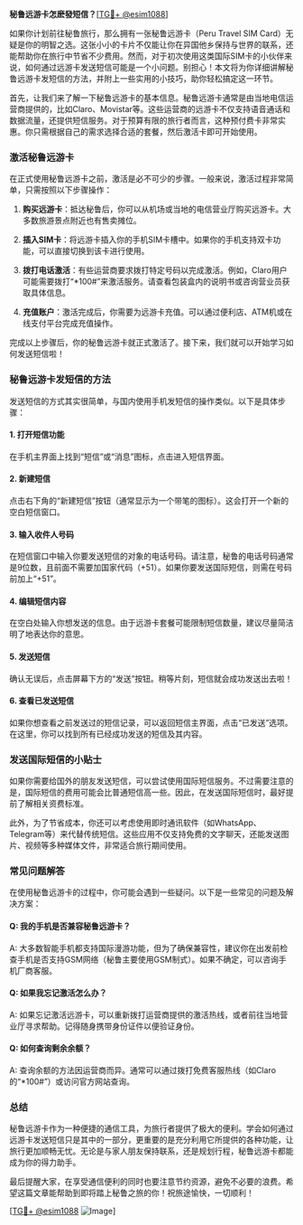 **秘鲁远游卡怎麽發短信？**[[TG💪+ @esim1088](https://t.me/s/esim1088)]

如果你计划前往秘鲁旅行，那么拥有一张秘鲁远游卡（Peru Travel SIM Card）无疑是你的明智之选。这张小小的卡片不仅能让你在异国他乡保持与世界的联系，还能帮助你在旅行中节省不少费用。然而，对于初次使用这类国际SIM卡的小伙伴来说，如何通过远游卡发送短信可能是一个小问题。别担心！本文将为你详细讲解秘鲁远游卡发短信的方法，并附上一些实用的小技巧，助你轻松搞定这一环节。

首先，让我们来了解一下秘鲁远游卡的基本信息。秘鲁远游卡通常是由当地电信运营商提供的，比如Claro、Movistar等。这些运营商的远游卡不仅支持语音通话和数据流量，还提供短信服务。对于预算有限的旅行者而言，这种预付费卡非常实惠。你只需根据自己的需求选择合适的套餐，然后激活卡即可开始使用。

### **激活秘鲁远游卡**

在正式使用秘鲁远游卡之前，激活是必不可少的步骤。一般来说，激活过程非常简单，只需按照以下步骤操作：

1. **购买远游卡**：抵达秘鲁后，你可以从机场或当地的电信营业厅购买远游卡。大多数旅游景点附近也有售卖摊位。
   
2. **插入SIM卡**：将远游卡插入你的手机SIM卡槽中。如果你的手机支持双卡功能，可以直接切换到该卡进行使用。

3. **拨打电话激活**：有些运营商要求拨打特定号码以完成激活。例如，Claro用户可能需要拨打“*100#”来激活服务。请查看包装盒内的说明书或咨询营业员获取具体信息。

4. **充值账户**：激活完成后，你需要为远游卡充值。可以通过便利店、ATM机或在线支付平台完成充值操作。

完成以上步骤后，你的秘鲁远游卡就正式激活了。接下来，我们就可以开始学习如何发送短信啦！

### **秘鲁远游卡发短信的方法**

发送短信的方式其实很简单，与国内使用手机发短信的操作类似。以下是具体步骤：

#### **1. 打开短信功能**
在手机主界面上找到“短信”或“消息”图标，点击进入短信界面。

#### **2. 新建短信**
点击右下角的“新建短信”按钮（通常显示为一个带笔的图标）。这会打开一个新的空白短信窗口。

#### **3. 输入收件人号码**
在短信窗口中输入你要发送短信的对象的电话号码。请注意，秘鲁的电话号码通常是9位数，且前面不需要加国家代码（+51）。如果你要发送国际短信，则需在号码前加上“+51”。

#### **4. 编辑短信内容**
在空白处输入你想发送的信息。由于远游卡套餐可能限制短信数量，建议尽量简洁明了地表达你的意思。

#### **5. 发送短信**
确认无误后，点击屏幕下方的“发送”按钮。稍等片刻，短信就会成功发送出去啦！

#### **6. 查看已发送短信**
如果你想查看之前发送过的短信记录，可以返回短信主界面，点击“已发送”选项。在这里，你可以找到所有已经成功发送的短信及其内容。

### **发送国际短信的小贴士**

如果你需要给国外的朋友发送短信，可以尝试使用国际短信服务。不过需要注意的是，国际短信的费用可能会比普通短信高一些。因此，在发送国际短信时，最好提前了解相关资费标准。

此外，为了节省成本，你还可以考虑使用即时通讯软件（如WhatsApp、Telegram等）来代替传统短信。这些应用不仅支持免费的文字聊天，还能发送图片、视频等多种媒体文件，非常适合旅行期间使用。

### **常见问题解答**

在使用秘鲁远游卡的过程中，你可能会遇到一些疑问。以下是一些常见的问题及解决方案：

#### **Q: 我的手机是否兼容秘鲁远游卡？**
A: 大多数智能手机都支持国际漫游功能，但为了确保兼容性，建议你在出发前检查手机是否支持GSM网络（秘鲁主要使用GSM制式）。如果不确定，可以咨询手机厂商客服。

#### **Q: 如果我忘记激活怎么办？**
A: 如果忘记激活远游卡，可以重新拨打运营商提供的激活热线，或者前往当地营业厅寻求帮助。记得随身携带身份证件以便验证身份。

#### **Q: 如何查询剩余余额？**
A: 查询余额的方法因运营商而异。通常可以通过拨打免费客服热线（如Claro的“*100#”）或访问官方网站查询。

### **总结**

秘鲁远游卡作为一种便捷的通信工具，为旅行者提供了极大的便利。学会如何通过远游卡发送短信只是其中的一部分，更重要的是充分利用它所提供的各种功能，让旅行更加顺畅无忧。无论是与家人朋友保持联系，还是规划行程，秘鲁远游卡都能成为你的得力助手。

最后提醒大家，在享受通信便利的同时也要注意节约资源，避免不必要的浪费。希望这篇文章能帮助到即将踏上秘鲁之旅的你！祝旅途愉快，一切顺利！

[[TG💪+ @esim1088](https://t.me/s/esim1088) ![Image](https://i.postimg.cc/4NQfJmqS/Snipaste-2025-05-13-00-14-12.png)]